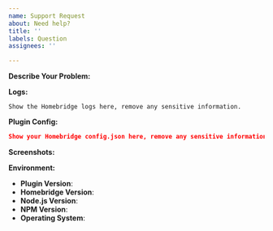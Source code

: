 ```yaml
---
name: Support Request
about: Need help?
title: ''
labels: Question
assignees: ''

---
```


<!-- You must use the issue template below when submitting a support request -->

**Describe Your Problem:**
<!-- A clear and concise description of what problem you are trying to solve. -->

**Logs:**

```
Show the Homebridge logs here, remove any sensitive information.
```

**Plugin Config:**

```json
Show your Homebridge config.json here, remove any sensitive information.
```

**Screenshots:**
<!-- If applicable, add screenshots to help explain your problem. -->

**Environment:**

* **Plugin Version**:
* **Homebridge Version**: <!-- homebridge -V -->
* **Node.js Version**: <!-- node -v -->
* **NPM Version**: <!-- npm -v -->
* **Operating System**: <!-- Raspbian / Ubuntu / Debian / Windows / macOS / Docker / hb-service -->

<!-- Click the "Preview" tab before you submit to ensure the formatting is correct. -->
